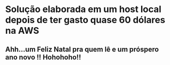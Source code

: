 # Solução elaborada em um host local depois de ter gasto quase 60 dólares na AWS

## Ahh...um Feliz Natal pra quem lê e um próspero ano novo !! Hohohoho!!